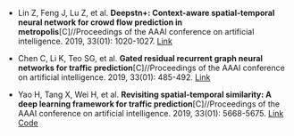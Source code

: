 * Lin Z, Feng J, Lu Z, et al. <b>Deepstn+: Context-aware spatial-temporal neural network for crowd flow prediction in metropolis</b>[C]//Proceedings of the AAAI conference on artificial intelligence. 2019, 33(01): 1020-1027. [Link](https://ojs.aaai.org/index.php/AAAI/article/view/3892)

* Chen C, Li K, Teo SG, et al. <b>Gated residual recurrent graph neural networks for traffic prediction</b>[C]//Proceedings of the AAAI conference on artificial intelligence. 2019, 33(01): 485-492. [Link](https://ojs.aaai.org/index.php/AAAI/article/view/3821)

* Yao H, Tang X, Wei H, et al. <b>Revisiting spatial-temporal similarity: A deep learning framework for traffic prediction</b>[C]//Proceedings of the AAAI conference on artificial intelligence. 2019, 33(01): 5668-5675. [Link](https://ojs.aaai.org/index.php/AAAI/article/view/4511) [Code](https://github.com/tangxianfeng/STDN)

